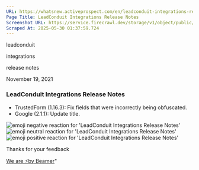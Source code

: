```yaml
---
URL: https://whatsnew.activeprospect.com/en/leadconduit-integrations-release-notes-7
Page Title: LeadConduit Integrations Release Notes
Screenshot URL: https://service.firecrawl.dev/storage/v1/object/public/media/screenshot-043c87fc-d63a-4c49-a4ab-aac080ebb47c.png
Scraped At: 2025-05-30 01:37:59.724
---
```

leadconduit





integrations





release notes



November 19, 2021

### LeadConduit Integrations Release Notes

- TrustedForm (1.16.3): Fix fields that were incorrectly being obfuscated.
- Google (2.1.1): Update title.

![emoji negative reaction for 'LeadConduit Integrations Release Notes'](https://app.getbeamer.com/images/emojiNeg.svg)![emoji neutral reaction for 'LeadConduit Integrations Release Notes'](https://app.getbeamer.com/images/emojiNeut.svg)![emoji positive reaction for 'LeadConduit Integrations Release Notes'](https://app.getbeamer.com/images/emojiPos.svg)

Thanks for your feedback

[We are ⚡by Beamer](https://www.getbeamer.com/?ref=watermark_MErKJCnu12412_public&company=ActiveProspect&watermarkRef=powered&utm_term=MErKJCnu12412&utm_content=ActiveProspect&utm_source=standalone&utm_medium=footer&utm_campaign=powered)"

